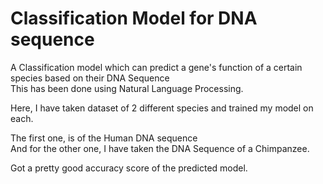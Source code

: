 # Classification Model for DNA sequence

A Classification model which can predict a gene's function of a certain species based on their DNA Sequence \
This has been done using Natural Language Processing. 

Here, I have taken dataset of 2 different species and trained my model on each. 

The first one, is of the Human DNA sequence \
And for the other one, I have taken the DNA Sequence of a Chimpanzee. 

Got a pretty good accuracy score of the predicted model.
